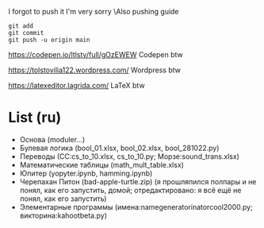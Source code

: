 I forgot to push it I'm very sorry
\Also pushing guide
```
git add
git commit
git push -u origin main
```
https://codepen.io/ltlstv/full/gOzEWEW
Codepen btw

https://tolstovilia122.wordpress.com/
Wordpress btw

https://latexeditor.lagrida.com/
LaTeX btw

# List (ru)

- Основа (moduler\...)
- Булевая логика (bool_01.xlsx, bool_02.xlsx, bool_281022.py)
- Переводы (СС:cs_to_10.xlsx, cs_to_10.py; Морзе:sound_trans.xlsx)
- Математические таблицы (math_mult_table.xlsx)
- Юпитер (yopyter.ipynb, hamming.ipynb)
- Черепахан Питон (bad-apple-turtle.zip) (я прошляпился полпары и не понял, как его запустить, домой; отредактировано: я всё ещё не понял, как его запустить)
- Элементарные программы (имена:namegeneratorinatorcool2000.py; викторина:kahootbeta.py)
